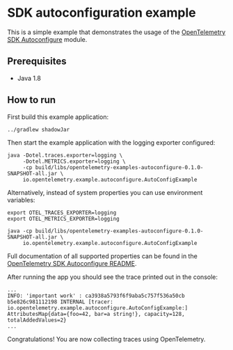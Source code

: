 # SDK autoconfiguration example

This is a simple example that demonstrates the usage of
the [OpenTelemetry SDK Autoconfigure](https://github.com/open-telemetry/opentelemetry-java/tree/main/sdk-extensions/autoconfigure)
module.

## Prerequisites

* Java 1.8

## How to run

First build this example application:

```shell
../gradlew shadowJar
```

Then start the example application with the logging exporter configured:

```shell
java -Dotel.traces.exporter=logging \
     -Dotel.METRICS.exporter=logging \
     -cp build/libs/opentelemetry-examples-autoconfigure-0.1.0-SNAPSHOT-all.jar \
     io.opentelemetry.example.autoconfigure.AutoConfigExample
```

Alternatively, instead of system properties you can use environment variables:

```shell
export OTEL_TRACES_EXPORTER=logging
export OTEL_METRICS_EXPORTER=logging

java -cp build/libs/opentelemetry-examples-autoconfigure-0.1.0-SNAPSHOT-all.jar \
     io.opentelemetry.example.autoconfigure.AutoConfigExample
```

Full documentation of all supported properties can be found in
the [OpenTelemetry SDK Autoconfigure README](https://github.com/open-telemetry/opentelemetry-java/tree/main/sdk-extensions/autoconfigure).

After running the app you should see the trace printed out in the console:

```
...
INFO: 'important work' : ca3938a5793f6f9aba5c757f536a50cb b5e826c981112198 INTERNAL [tracer: io.opentelemetry.example.autoconfigure.AutoConfigExample:] AttributesMap{data={foo=42, bar=a string!}, capacity=128, totalAddedValues=2}
...
```

Congratulations! You are now collecting traces using OpenTelemetry.